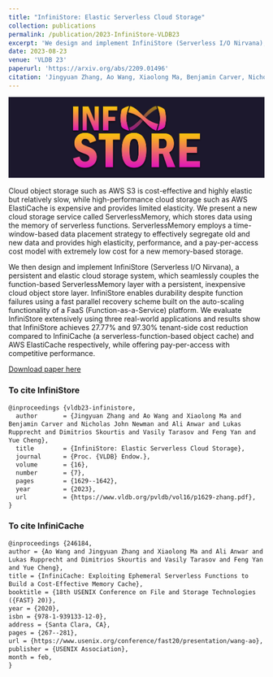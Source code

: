 ```yaml
---
title: "InfiniStore: Elastic Serverless Cloud Storage"
collection: publications
permalink: /publication/2023-InfiniStore-VLDB23
excerpt: 'We design and implement InfiniStore (Serverless I/O Nirvana), a persistent and elastic cloud storage system, which seamlessly couples the function-based ServerlessMemory layer with a persistent, inexpensive cloud object store layer. InfiniStore enables durability despite function failures using a fast parallel recovery scheme built on the auto-scaling functionality of a FaaS (Function-as-a-Service) platform. We evaluate InfiniStore extensively using three real-world applications and results show that InfiniStore achieves 27.77% and 97.30% tenant-side cost reduction compared to InfiniCache (a serverless-function-based object cache) and AWS ElastiCache respectively, while offering pay-per-access with competitive performance.'
date: 2023-08-23
venue: 'VLDB 23'
paperurl: 'https://arxiv.org/abs/2209.01496'
citation: 'Jingyuan Zhang, Ao Wang, Xiaolong Ma, Benjamin Carver, Nicholas John Newman, Ali Anwar, Lukas Rupprecht, Dimitrios Skourtis, Vasily Tarasov, Feng Yan, Yue Cheng. (2023). &quot;InfiniStore: Elastic Serverless Cloud Storage.&quot; <i>VLDB23</i>.'
---
```


![InfiniStore Logo](/assets/images/infinistore_logo.png)

Cloud object storage such as AWS S3 is cost-effective and highly elastic but relatively slow, while high-performance cloud storage such as AWS ElastiCache is expensive and provides limited elasticity. We present a new cloud storage service called ServerlessMemory, which stores data using the memory of serverless functions. ServerlessMemory employs a time-window-based data placement strategy to effectively segregate old and new data and provides high elasticity, performance, and a pay-per-access cost model with extremely low cost for a new memory-based storage. 

We then design and implement InfiniStore (Serverless I/O Nirvana), a persistent and elastic cloud storage system, which seamlessly couples the function-based ServerlessMemory layer with a persistent, inexpensive cloud object store layer. InfiniStore enables durability despite function failures using a fast parallel recovery scheme built on the auto-scaling functionality of a FaaS (Function-as-a-Service) platform. We evaluate InfiniStore extensively using three real-world applications and results show that InfiniStore achieves 27.77% and 97.30% tenant-side cost reduction compared to InfiniCache (a serverless-function-based object cache) and AWS ElastiCache respectively, while offering pay-per-access with competitive performance.

[Download paper here](https://arxiv.org/abs/2209.01496)

### To cite InfiniStore
```
@inproceedings {vldb23-infinistore,
  author       = {Jingyuan Zhang and Ao Wang and Xiaolong Ma and Benjamin Carver and Nicholas John Newman and Ali Anwar and Lukas Rupprecht and Dimitrios Skourtis and Vasily Tarasov and Feng Yan and Yue Cheng},
  title        = {InfiniStore: Elastic Serverless Cloud Storage},
  journal      = {Proc. {VLDB} Endow.},
  volume       = {16},
  number       = {7},
  pages        = {1629--1642},
  year         = {2023},
  url          = {https://www.vldb.org/pvldb/vol16/p1629-zhang.pdf},
}
```

### To cite InfiniCache
```
@inproceedings {246184,
author = {Ao Wang and Jingyuan Zhang and Xiaolong Ma and Ali Anwar and Lukas Rupprecht and Dimitrios Skourtis and Vasily Tarasov and Feng Yan and Yue Cheng},
title = {InfiniCache: Exploiting Ephemeral Serverless Functions to Build a Cost-Effective Memory Cache},
booktitle = {18th USENIX Conference on File and Storage Technologies ({FAST} 20)},
year = {2020},
isbn = {978-1-939133-12-0},
address = {Santa Clara, CA},
pages = {267--281},
url = {https://www.usenix.org/conference/fast20/presentation/wang-ao},
publisher = {USENIX Association},
month = feb,
}
```